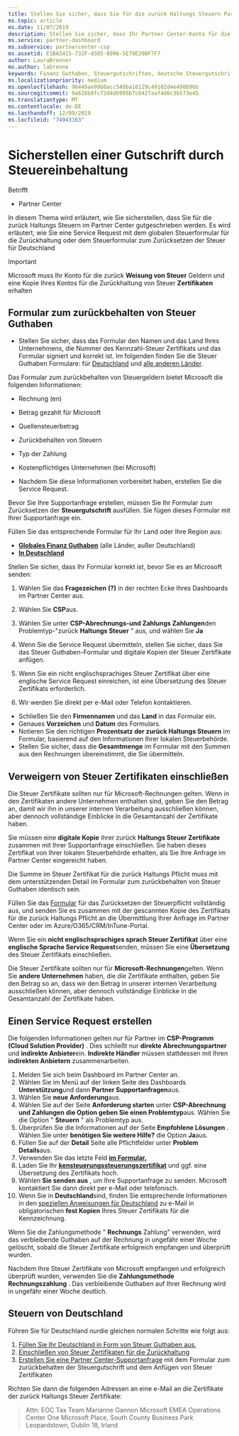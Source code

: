 ```yaml
---
title: Stellen Sie sicher, dass Sie für die zurück Haltungs Steuern Partner Center
ms.topic: article
ms.date: 11/07/2019
description: Stellen Sie sicher, dass Ihr Partner Center-Konto für die zurück Haltungs Steuern gutgeschrieben ist, und Service Request öffnen Sie ggf
ms.service: partner-dashboard
ms.subservice: partnercenter-csp
ms.assetid: E1BA3415-732F-4385-8996-5E79E200F7F7
author: LauraBrenner
ms.author: labrenne
keywords: Finanz Guthaben, Steuergutschriften, deutsche Steuergutschrift, Formular Steuergutschrift
ms.localizationpriority: medium
ms.openlocfilehash: 98449ae99b0acc549ba10129c49102d4e498b96b
ms.sourcegitcommit: 9a628b8fc73d4db995b7cb42faaf4d6c3b573e45
ms.translationtype: MT
ms.contentlocale: de-DE
ms.lasthandoff: 12/09/2019
ms.locfileid: "74943163"
---
```

# <a name="make-sure-you-are-credited-for-withholding-tax"></a>Sicherstellen einer Gutschrift durch Steuereinbehaltung

Betrifft

- Partner Center

In diesem Thema wird erläutert, wie Sie sicherstellen, dass Sie für die zurück Haltungs Steuern im Partner Center gutgeschrieben werden. Es wird erläutert, wie Sie eine Service Request mit dem globalen Steuerformular für die Zurückhaltung oder dem Steuerformular zum Zurücksetzen der Steuer für Deutschland

> [!IMPORTANT]
> Microsoft muss Ihr Konto für die zurück **Weisung von Steuer** Geldern und eine Kopie Ihres Kontos für die Zurückhaltung von Steuer **Zertifikaten** erhalten

## <a name="withholding-tax-credit-form"></a>Formular zum zurückbehalten von Steuer Guthaben

- Stellen Sie sicher, dass das Formular den Namen und das Land Ihres Unternehmens, die Nummer des Kennzahl-Steuer Zertifikats und das Formular signiert und korrekt ist. Im folgenden finden Sie die Steuer Guthaben Formulare: für [Deutschland](https://query.prod.cms.rt.microsoft.com/cms/api/am/binary/RE305Lo) und [alle anderen Länder](https://query.prod.cms.rt.microsoft.com/cms/api/am/binary/RE30311).

Das Formular zum zurückbehalten von Steuergeldern bietet Microsoft die folgenden Informationen:

- Rechnung (en)
- Betrag gezahlt für Microsoft
- Quellensteuerbetrag
- Zurückbehalten von Steuern
- Typ der Zahlung
- Kostenpflichtiges Unternehmen (bei Microsoft)

- Nachdem Sie diese Informationen vorbereitet haben, erstellen Sie die Service Request.

Bevor Sie Ihre Supportanfrage erstellen, müssen Sie Ihr Formular zum Zurücksetzen der **Steuergutschrift** ausfüllen. Sie fügen dieses Formular mit Ihrer Supportanfrage ein.

Füllen Sie das entsprechende Formular für Ihr Land oder Ihre Region aus:

- [**Globales Finanz Guthaben**](https://query.prod.cms.rt.microsoft.com/cms/api/am/binary/RE30311) (alle Länder, außer Deutschland)
- [**In Deutschland**](https://query.prod.cms.rt.microsoft.com/cms/api/am/binary/RE305Lo)

Stellen Sie sicher, dass Ihr Formular korrekt ist, bevor Sie es an Microsoft senden:

1. Wählen Sie das **Fragezeichen** **(?)** in der rechten Ecke Ihres Dashboards im Partner Center aus.

2. Wählen Sie **CSP**aus.

3. Wählen Sie unter **CSP-Abrechnungs-und Zahlungs Zahlungen**den Problemtyp-"zurück **Haltungs Steuer** " aus, und wählen Sie **Ja** 

4. Wenn Sie die Service Request übermitteln, stellen Sie sicher, dass Sie das Steuer Guthaben-Formular und digitale Kopien der Steuer Zertifikate anfügen.

5. Wenn Sie ein nicht englischsprachiges Steuer Zertifikat über eine englische Service Request einreichen, ist eine Übersetzung des Steuer Zertifikats erforderlich.

6. Wir werden Sie direkt per e-Mail oder Telefon kontaktieren.

- Schließen Sie den **Firmennamen** und das **Land** in das Formular ein.
- Genaues **Vorzeichen** und **Datum** des Formulars.
- Notieren Sie den richtigen **Prozentsatz der zurück Haltungs Steuern** im Formular, basierend auf den Informationen Ihrer lokalen Steuerbehörde.
- Stellen Sie sicher, dass die **Gesamtmenge** im Formular mit den Summen aus den Rechnungen übereinstimmt, die Sie übermitteln.

## <a name="include-withholding-tax-certificates"></a>Verweigern von Steuer Zertifikaten einschließen

Die Steuer Zertifikate sollten nur für Microsoft-Rechnungen gelten. Wenn in den Zertifikaten andere Unternehmen enthalten sind, geben Sie den Betrag an, damit wir ihn in unserer internen Verarbeitung ausschließen können, aber dennoch vollständige Einblicke in die Gesamtanzahl der Zertifikate haben. 

Sie müssen eine **digitale Kopie** ihrer zurück **Haltungs Steuer Zertifikate** zusammen mit Ihrer Supportanfrage einschließen. Sie haben dieses Zertifikat von Ihrer lokalen Steuerbehörde erhalten, als Sie Ihre Anfrage im Partner Center eingereicht haben.

Die Summe im Steuer Zertifikat für die zurück Haltungs Pflicht muss mit dem unterstützenden Detail im Formular zum zurückbehalten von Steuer Guthaben identisch sein.

Füllen Sie das [Formular](https://query.prod.cms.rt.microsoft.com/cms/api/am/binary/RE305Lo) für das Zurücksetzen der Steuerpflicht vollständig aus, und senden Sie es zusammen mit der gescannten Kopie des Zertifikats für die zurück Haltungs Pflicht an die Übermittlung Ihrer Anfrage im Partner Center oder im Azure/O365/CRM/InTune-Portal. 

Wenn Sie ein **nicht englischsprachiges sprach Steuer Zertifikat** über eine **englische Sprache Service Request**senden, müssen Sie eine **Übersetzung** des Steuer Zertifikats einschließen.

Die Steuer Zertifikate sollten nur für **Microsoft-Rechnungen**gelten. Wenn Sie **andere Unternehmen** haben, die die Zertifikate enthalten, geben Sie den Betrag so an, dass wir den Betrag in unserer internen Verarbeitung ausschließen können, aber dennoch vollständige Einblicke in die Gesamtanzahl der Zertifikate haben.

## <a name="create-a-service-request"></a>Einen Service Request erstellen

Die folgenden Informationen gelten *nur* für Partner im **CSP-Programm (Cloud Solution Provider)** . Dies schließt nur **direkte Abrechnungspartner** und **indirekte Anbieter**ein. **Indirekte Händler** müssen stattdessen mit Ihren **indirekten Anbietern** zusammenarbeiten.

1. Melden Sie sich beim Dashboard im Partner Center an.
2. Wählen Sie im Menü auf der linken Seite des Dashboards **Unterstützung**und dann **Partner Supportanfragen**aus.
3. Wählen Sie **neue Anforderung**aus.
4. Wählen Sie auf der Seite **Anforderung starten** unter **CSP-Abrechnung und Zahlungen** **die Option geben Sie einen Problemtyp**aus. Wählen Sie die Option " **Steuern** " als Problemtyp aus.
5. Überprüfen Sie die Informationen auf der Seite **Empfohlene Lösungen** . Wählen Sie unter **benötigen Sie weitere Hilfe?** die Option **Ja**aus.
6. Füllen Sie auf der **Detail** Seite alle Pflichtfelder unter **Problem Details**aus.
7. Verwenden Sie das letzte Feld [**im Formular.** ](#withholding-tax-credit-form)
8. Laden Sie Ihr [**kensteuerungssteuerungszertifikat**](#include-withholding-tax-certificates) und ggf. eine Übersetzung des Zertifikats hoch.
9. Wählen **Sie senden aus** , um Ihre Supportanfrage zu senden. Microsoft kontaktiert Sie dann direkt per e-Mail oder telefonisch. 
10. Wenn Sie in **Deutschland**sind, finden Sie entsprechende Informationen in den [speziellen Anweisungen für Deutschland](#germany-tax-withholding) zu e-Mail in obligatorischen **fest Kopien** Ihres Steuer Zertifikats für die Kennzeichnung.

Wenn Sie die Zahlungsmethode " **Rechnungs** Zahlung" verwenden, wird das verbleibende Guthaben auf der Rechnung in ungefähr einer Woche gelöscht, sobald die Steuer Zertifikate erfolgreich empfangen und überprüft wurden.

Nachdem Ihre Steuer Zertifikate von Microsoft empfangen und erfolgreich überprüft wurden, verwenden Sie die **Zahlungsmethode Rechnungszahlung** . Das verbleibende Guthaben auf Ihrer Rechnung wird in ungefähr einer Woche deutlich.

## <a name="germany-tax-withholding"></a>Steuern von Deutschland

Führen Sie für Deutschland *nur*die gleichen normalen Schritte wie folgt aus:

1. [Füllen Sie Ihr Deutschland in Form von Steuer Guthaben aus.](#withholding-tax-credit-form)
2. [Einschließen von Steuer Zertifikaten für die Zurückhaltung](#include-withholding-tax-certificates)
3. [Erstellen Sie eine Partner Center-Supportanfrage](#create-a-service-request) mit dem Formular zum zurückbehalten der Steuergutschrift und dem Anfügen von Steuer Zertifikaten

Richten Sie dann die folgenden Adressen an eine e-Mail an die Zertifikate der zurück Haltungs Steuer Zertifikate:

> Attn: EOC Tax Team Marianne Gannon Microsoft EMEA Operations Center One Microsoft Place, South County Business Park Leopardstown, Dublin 18, Irland
